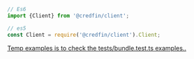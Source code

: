 ```javascript
// Es6 
import {Client} from '@credfin/client';

// es5
const Client = require('@credfin/client').Client;
```


[Temp examples is to check the tests/bundle.test.ts examples..](https://github.com/Credfin-Australia/credfin-client-node/blob/master/tests/bundle.test.ts)


